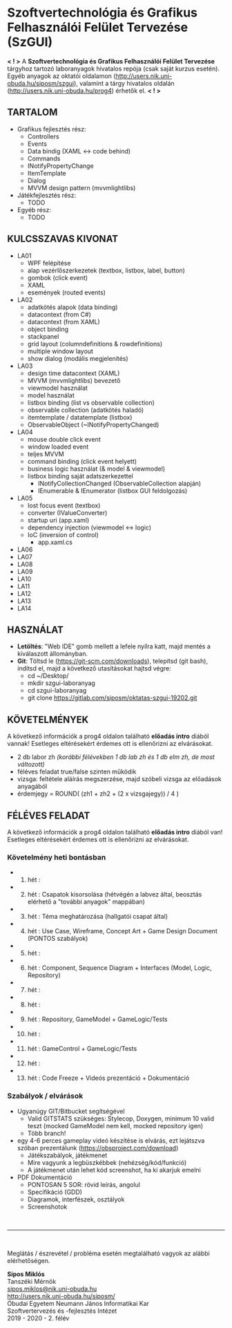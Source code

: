 # Szoftvertechnológia és Grafikus Felhasználói Felület Tervezése (SzGUI)

**< ! >**
A **Szoftvertechnológia és Grafikus Felhasználói Felület Tervezése** tárgyhoz tartozó laboranyagok hivatalos repója (csak saját kurzus esetén).
Egyéb anyagok az oktatói oldalamon (http://users.nik.uni-obuda.hu/siposm/szgui), valamint a tárgy hivatalos oldalán (http://users.nik.uni-obuda.hu/prog4) érhetők el.
**< ! >**

## TARTALOM
- Grafikus fejlesztés rész:
    - Controllers
	- Events
    - Data bindig (XAML <-> code behind)
    - Commands
    - INotifyPropertyChange
	- ItemTemplate
    - Dialog
	- MVVM design pattern (mvvmlightlibs)
- Játékfejlesztés rész:
    - TODO
- Egyéb rész:
    - TODO
	
## KULCSSZAVAS KIVONAT
- LA01
	- WPF felépítése
	- alap vezérlőszerkezetek (textbox, listbox, label, button)
	- gombok (click event)
	- XAML
	- események (routed events)
- LA02
	- adatkötés alapok (data binding)
	- datacontext (from C#)
	- datacontext (from XAML)
	- object binding
	- stackpanel
	- grid layout (columndefinitions & rowdefinitions)
	- multiple window layout
	- show dialog (modális megjelenítés)
- LA03
	- design time datacontext (XAML)
	- MVVM (mvvmlightlibs) bevezető
	- viewmodel használat
	- model használat
	- listbox binding (list vs observable collection)
	- observable collection (adatkötés haladó)
	- itemtemplate / datatemplate (listbox)
	- ObservableObject (~INotifyPropertyChanged)
- LA04
	- mouse double click event
	- window loaded event
	- teljes MVVM
	- command binding (click event helyett)
	- business logic használat (& model & viewmodel)
	- listbox binding saját adatszerkezettel
		- INotifyCollectionChanged (ObservableCollection alapján)
		- IEnumerable & IEnumerator (listbox GUI feldolgozás)
- LA05
	- lost focus event (textbox)
	- converter (IValueConverter)
	- startup uri (app.xaml)
	- dependency injection (viewmodel <-> logic)
	- IoC (inversion of control)
		- app.xaml.cs
- LA06
- LA07
- LA08
- LA09
- LA10
- LA11
- LA12
- LA13
- LA14


## HASZNÁLAT
- **Letöltés**: "Web IDE" gomb mellett a lefele nyílra katt, majd mentés a kiválaszott állományban.
- **Git**: Töltsd le (https://git-scm.com/downloads), telepítsd (git bash), indítsd el, majd a következő utasításokat hajtsd végre:
    - cd ~/Desktop/
    - mkdir szgui-laboranyag
    - cd szgui-laboranyag
    - git clone https://gitlab.com/siposm/oktatas-szgui-19202.git


## KÖVETELMÉNYEK
A következő információk a prog4 oldalon található **előadás intro** diából vannak! Esetleges eltérésekért érdemes ott is ellenőrizni az elvárásokat.
- 2 db labor zh *(korábbi félévekben 1 db lab zh és 1 db elm zh, de most változott)*
- féléves feladat true/false szinten működik
- vizsga: feltétele aláírás megszerzése, majd szóbeli vizsga az előadások anyagából
- érdemjegy = ROUND( (zh1 + zh2 + (2 x vizsgajegy)) / 4 )

## FÉLÉVES FELADAT
A következő információk a prog4 oldalon található **előadás intro** diából van! Esetleges eltérésekért érdemes ott is ellenőrizni az elvárásokat.

### Követelmény heti bontásban
-	01. hét	:	
-	02. hét	:	Csapatok kisorsolása (hétvégén a labvez által, beosztás elérhető a "további anyagok" mappában)
-	03. hét	:	Téma meghatározása (hallgatói csapat által)
-	04. hét	:	Use Case, Wireframe, Concept Art + Game Design Document (PONTOS szabályok)
-	05. hét	:	
-	06. hét	:	Component, Sequence Diagram + Interfaces (Model, Logic, Repository)
-	07. hét	:	
-	08. hét	:	
-	09. hét	:	Repository, GameModel + GameLogic/Tests
-	10. hét	:	
-	11. hét	:	GameControl + GameLogic/Tests
-	12. hét	:	
-	13. hét	:	Code Freeze + Videós prezentáció + Dokumentáció


### Szabályok / elvárások
- Ugyanúgy GIT/Bitbucket segítségével
    - Valid GITSTATS szükséges: Stylecop, Doxygen, minimum 10 valid teszt (mocked GameModel nem kell, mocked repository igen)
    - Több branch!
- egy 4-6 perces gameplay videó készítése is elvárás, ezt lejátszva szóban prezentálunk (https://obsproject.com/download)
    - Játékszabályok, játékmenet
    - Mire vagyunk a legbüszkébbek (nehézség/kód/funkció)
    - A játékmenet után lehet kód screenshot, ha ki akarjuk emelni
- PDF Dokumentáció
    - PONTOSAN 5 SOR: rövid leírás, angolul
    - Specifikáció (GDD)
    - Diagramok, interfészek, osztályok
    - Screenshotok



<br>

---
<br>

Meglátás / észrevétel / probléma esetén megtalálható vagyok az alábbi elérhetőségen.


**Sipos Miklós**\
Tanszéki Mérnök\
sipos.miklos@nik.uni-obuda.hu\
http://users.nik.uni-obuda.hu/siposm/ \
Óbudai Egyetem Neumann János Informatikai Kar\
Szoftvertervezés és -fejlesztés Intézet\
2019 - 2020 - 2. félév

